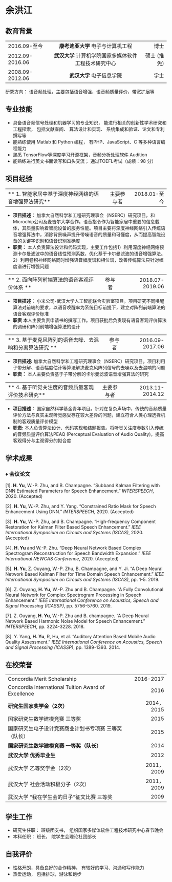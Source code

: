 # 余洪江 


## 教育背景



|  |  |   |
| :-- | :--: | --: |
| 2016.09-至今 | **康考迪亚大学** 电子与计算机工程 | 博士 |
| 2012.09-2016.06| **武汉大学** 计算机学院国家多媒体软件工程技术研究中心 | 硕士 (推免) |
| 2008.09-2012.06 |**武汉大学** 电子信息学院 | 学士 |

研究方向： 语音频处理，主要包括语音增强，语音频质量评价，带宽扩展等


## 专业技能
*	具备语音频信号处理和机器学习的专业知识， 能进行相关的创新性学术研究和工程探索， 包括文献查阅、 算法设计和实现、 系统集成和验证、论文和专利撰写等
*	能熟练使用 Matlab 和 Python 编程， 有PHP、JavaScript、C 等多种语言编程能力
*   熟悉 TensorFlow等深度学习开源框架，音频分析处理软件 Audition
*	能熟练进行英文书面读写和口头交流； 通过TOEFL考试（成绩：98 分）

## 项目经验
|  |  |   |
| :-- | :--: | --: |
|** 1. 智能家居中基于深度神经网络的语音增强算法研究** | 主要参与者 | 2018.01-至今 |

*	**项目描述：** 加拿大自然科学和工程研究理事会（NSERC）研究项目，和Microchip公司及麦吉尔大学合作。语音指令作为智能家居中重要的信息载体，其质量影响着智能设备的服务性能。项目主要将深度神经网络引入传统语音增强算法中，消除背景噪声提升带噪语音的质量和可懂度，从而提高智能设备的关键字识别和语音识别准确度
*	**职责：** 本人负责算法设计和代码实现，主要工作包括1）利用深度神经网络预测卡尔曼滤波中的语音线性预测系数，优化基于卡尔曼滤波的语音增强算法。2）利用卷积神经网络同时增强语音幅度谱和相位谱，改善传统算法只针对幅度谱进行增强问题

|  |  |   |
| :-- | :--: | --: |
|** 2. 面向阵列前端算法的语音客观评价体系 ** | 参与者 | 2018.07-2019.06 |

*	**项目描述：** 小米公司-武汉大学人工智能联合实验室项目。项目研究不同唤醒算法对前端的要求，以语音唤醒率为系统目标前提下，建立对阵列前端算法的语音客观评价标准
*	**职责** 本人主要负责申请书的撰写工作。项目获批后负责现有语音客观评价算法的调研和阵列前端增强算法的设计


|  |  |   |
| :-- | :--: | --: |
|** 3. 基于麦克风阵列的语音去噪、去混响和分离算法研究 ** | 参与者 | 2016.09-2017.06 |

*  **项目描述:** 加拿大自然科学和工程研究理事会（NSERC）研究项目。项目利用子带分解、语音幅度估计等算法解决麦克风阵列信号的去噪以及去混响的问题
* 	**职责：** 本人主要负责基于子带分解的卡尔曼滤波语音增强算法的研究


|  |  |   |
| :-- | :--: | --: |
|** 4. 基于听觉关注度的音频质量客观评价技术研究** | 主要参与者 | 2013.11-2014.12 |

* 	**项目描述：** 国家自然科学基金青年项目。针对在复杂声场中，传统的音频质量评价方法与真实主观听觉感受存在较大差异的问题，建立符合人类心理选择机制的客观质量评价模型
*	**职责:** 本人负责算法设计、代码实现和结题报告。将听觉关注度参数引入传统的音频质量评价算法PEAQ (Perceptual Evaluation of Audio Quality)，提高客观得分与主观得分的拟合度


## 学术成果
### &diams; 会议论文

[1]. 	**H. Yu**, W.-P. Zhu, and B. Champagne. “Subband Kalman Filtering with DNN Estimated Parameters for Speech Enhancement.” *INTERSPEECH*, 2020. (Accepted)

[2]. 	**H. Yu**, W.-P. Zhu, and Y. Yang. “Constrained Ratio Mask for Speech Enhancement Using DNN.” *INTERSPEECH*, 2020. (Accepted)

[3]. 	**H. Yu**, W.-P. Zhu, and B. Champagne. “High-frequency Component Restoration for Kalman Filter Based Speech Enhancement.” *IEEE International Symposium on Circuits and Systems (ISCAS)*, 2020. (Accepted)

[4]. 	**H. Yu** and W.-P. Zhu. “Deep Neural Network Based Complex Spectrogram Reconstruction for Speech Bandwidth Expansion.” *IEEE International NEWCAS Conference*, 2020. (Accepted)

[5]. 	**H. Yu**, Z. Ouyang, W.-P. Zhu, B. Champagne, and Y. Ji. “A Deep Neural Network Based Kalman Filter for Time Domain Speech Enhancement.” *IEEE International Symposium on Circuits and Systems (ISCAS)*, pp. 1-5. 2019.

[6]. 	Z. Ouyang, **H. Yu**, W.-P. Zhu and B. Champagne. “A Fully Convolutional Neural Network for Complex Spectrogram Processing in Speech Enhancement.” *IEEE International Conference on Acoustics, Speech and Signal Processing (ICASSP)*, pp. 5756-5760. 2019.

[7]. 	Z. Ouyang, **H. Yu**, W.-P. Zhu and B. champagne. “A Deep Neural Network Based Harmonic Noise Model for Speech Enhancement.” *INTERSPEECH*, pp. 3224-3228. 2018.

[8]. 	Y. Yang, **H. Yu**, R, Hu, et al.  “Auditory Attention Based Mobile Audio Quality Assessment.” *IEEE International Conference on Acoustics, Speech and Signal Processing (ICASSP)*, pp. 1389-1393. 2014.


## 在校荣誉
|  |    |
| :--  | --: |
|Concordia Merit Scholarship|2016-2017|
|Concordia International Tuition Award of Excellence| 2016|
|**研究生国家奖学金（2次）**|2014， 2015|
|国家研究生数学建模竞赛 三等奖|2015|
|国家研究生电子设计竞赛商业计划书专项赛 三等奖（队长）|2015|
|**国家研究生数学建模竞赛 一等奖（队长）**|2014|
|**武汉大学 优秀毕业生**|2012|
|武汉大学 乙等奖学金（2次）|2011， 2009|
|武汉大学 社会活动积极分子（2次）|2011，2009|
|武汉大学 “我在学生会的日子”征文比赛 三等奖|2009|

## 学生工作
* 研究生任职： 班级团支书， 组织国家多媒体软件工程技术研究中心春节晚会
* 本科任职： 班长， 院学生会理论社团部长

## 自我评价
* 性格开朗，具备良好的合作精神， 有较好的学习、沟通和写作能力
* 热爱运动， 包括排球，游泳和跑步
